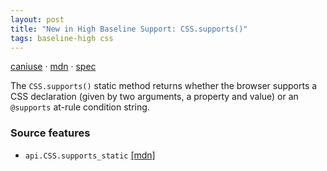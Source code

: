 ```yaml
---
layout: post
title: "New in High Baseline Support: CSS.supports()"
tags: baseline-high css
---
```


[caniuse](https://caniuse.com/?search=css-supports) · [mdn](https://developer.mozilla.org/en-US/search?q=CSS.supports()) · [spec](https://drafts.csswg.org/css-conditional-3/#the-css-namespace)

The `CSS.supports()` static method returns whether the browser supports a CSS declaration (given by two arguments, a property and value) or an `@supports` at-rule condition string.

### Source features

- ``api.CSS.supports_static`` [[mdn]](https://developer.mozilla.org/en-US/search?q=api.CSS.supports_static)
